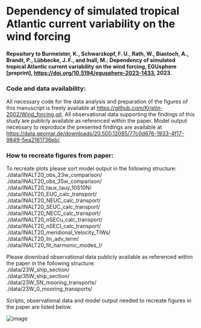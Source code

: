# Dependency of simulated tropical Atlantic current variability on the wind forcing

#### Repository to Burmeister, K., Schwarzkopf, F. U., Rath, W., Biastoch, A., Brandt, P., Lübbecke, J. F., and Inall, M.: Dependency of simulated tropical Atlantic current variability on the wind forcing, EGUsphere [preprint], https://doi.org/10.5194/egusphere-2023-1433, 2023.

### Code and data availability: 
All necessary code for the data analysis and preparation of the figures of this manuscript is freely available at https://github.com/Kristin-2002/Wind_forcing.git. All observational data supporting the findings of this study are publicly available as referenced within the paper. Model output necessary to reproduce the presented findings are available at https://data.geomar.de/downloads/20.500.12085/77c0d676-1933-4f17-9849-5ea2161736eb/.

### How to recreate figures from paper:
To recreate plots please sort model output in the following structure:\
./data/INALT20_obs_23w_comparison/\
./data/INALT20_obs_35w_comparison/\
./data/INALT20_taux_tauy_10S10N/\
./data/INALT20_EUC_calc_transport/\
./data/INALT20_NEUC_calc_transport/\
./data/INALT20_SEUC_calc_transport/\
./data/INALT20_NECC_calc_transport/\
./data/INALT20_nSECu_calc_transport/\
./data/INALT20_nSECl_calc_transport/\
./data/INALT20_meridional_Velocity_TIWs/\
./data/INALT20_lin_adv_term/\
./data/INALT20_fit_harmonic_modes_I/

Please download observational data publicly available as referenced within the paper in the following structure:\
./data/23W_ship_section/\
./data/35W_ship_section/\
./data/23W_5N_mooring_transports/\
./data/23W_0_mooring_transports/

Scripts, observational data and model output needed to recreate figures in the paper are listed below.

![image](https://github.com/Kristin-2002/Wind_forcing_public/assets/58337776/35b99b3e-d06b-4132-8218-189bff4ffb97)



